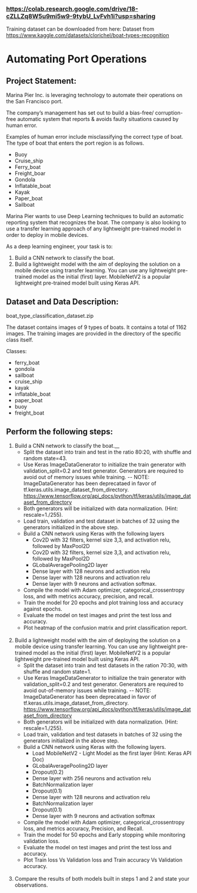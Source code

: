 

### https://colab.research.google.com/drive/18-cZLLZq8W5u9mi5w9-9tybU_LvFvh1i?usp=sharing

Training dataset can be downloaded from here:
Dataset from https://www.kaggle.com/datasets/clorichel/boat-types-recognition



# Automating Port Operations

## Project Statement:
Marina Pier Inc. is leveraging technology to automate their operations on the San Francisco port.

The company’s management has set out to build a bias-free/ corruption-free automatic system that reports & avoids faulty situations caused by human error.

Examples of human error include misclassifying the correct type of boat. The type of boat that enters the port region is as follows.
* Buoy
* Cruise_ship
* Ferry_boat
* Freight_boar
* Gondola
* Inflatable_boat
* Kayak
* Paper_boat
* Sailboat

Marina Pier wants to use Deep Learning techniques to build an automatic reporting system that recognizes the boat. The company is also looking to use a transfer learning approach of any lightweight pre-trained model in order to deploy in mobile devices.

As a deep learning engineer, your task is to:
1. Build a CNN network to classify the boat.
1. Build a lightweight model with the aim of deploying the solution on a mobile device using transfer learning. You can use any lightweight pre-trained model as the initial (first) layer. MobileNetV2 is a popular lightweight pre-trained model built using Keras API.

## Dataset and Data Description:
boat_type_classification_dataset.zip

The dataset contains images of 9 types of boats. It contains a total of 1162 images. The training images are provided in the directory of the specific class itself.

Classes:
* ferry_boat
* gondola
* sailboat
* cruise_ship
* kayak
* inflatable_boat
* paper_boat
* buoy
* freight_boat

## Perform the following steps:

1. Build a CNN network to classify the boat.__
    * Split the dataset into train and test in the ratio 80:20, with shuffle and random state=43.
    * Use Keras ImageDataGenerator to initialize the train generator with validation_split=0.2 and test generator. Generators are required to avoid out of memory issues while training. -- NOTE: ImageDataGenerator has been deprecataed in favor of tf.keras.utils.image_dataset_from_directory.
   https://www.tensorflow.org/api_docs/python/tf/keras/utils/image_dataset_from_directory
    * Both generators will be initialized with data normalization.
(Hint: rescale=1./255).
    * Load train, validation and test dataset in batches of 32 using the generators initialized in the above step.
    * Build a CNN network using Keras with the following layers
        - Cov2D with 32 filters, kernel size 3,3, and activation relu, followed by MaxPool2D
        - Cov2D with 32 filters, kernel size 3,3, and activation relu, followed by MaxPool2D
        - GLobalAveragePooling2D layer
        - Dense layer with 128 neurons and activation relu
        - Dense layer with 128 neurons and activation relu
        - Dense layer with 9 neurons and activation softmax.
    * Compile the model with Adam optimizer, categorical_crossentropy loss, and with metrics accuracy, precision, and recall.
    * Train the model for 20 epochs and plot training loss and accuracy against epochs.
    * Evaluate the model on test images and print the test loss and accuracy.
    * Plot heatmap of the confusion matrix and print classification report.
<br><br>
1. Build a lightweight model with the aim of deploying the solution on a mobile device using transfer learning. You can use any lightweight pre-trained model as the initial (first) layer. MobileNetV2 is a popular lightweight pre-trained model built using Keras API.
    * Split the dataset into train and test datasets in the ration 70:30, with shuffle and random state=1.
    * Use Keras ImageDataGenerator to initialize the train generator with validation_split=0.2 and test generator. Generators are required to avoid out-of-memory issues while training. -- NOTE: ImageDataGenerator has been deprecataed in favor of tf.keras.utils.image_dataset_from_directory.
   https://www.tensorflow.org/api_docs/python/tf/keras/utils/image_dataset_from_directory
    * Both generators will be initialized with data normalization.
(Hint: rescale=1./255).
    * Load train, validation and test datasets in batches of 32 using the generators initialized in the above step.
    * Build a CNN network using Keras with the following layers.
        - Load MobileNetV2 - Light Model as the first layer
(Hint: Keras API Doc)
        - GLobalAveragePooling2D layer
        - Dropout(0.2)
        - Dense layer with 256 neurons and activation relu
        - BatchNormalization layer
        - Dropout(0.1)
        - Dense layer with 128 neurons and activation relu
        - BatchNormalization layer
        - Dropout(0.1)
        - Dense layer with 9 neurons and activation softmax
    * Compile the model with Adam optimizer, categorical_crossentropy loss, and metrics accuracy, Precision, and Recall.
    * Train the model for 50 epochs and Early stopping while monitoring validation loss.
    * Evaluate the model on test images and print the test loss and accuracy.
    * Plot Train loss Vs Validation loss and Train accuracy Vs Validation accuracy.
<br><br>
1. Compare the results of both models built in steps 1 and 2 and state your observations.